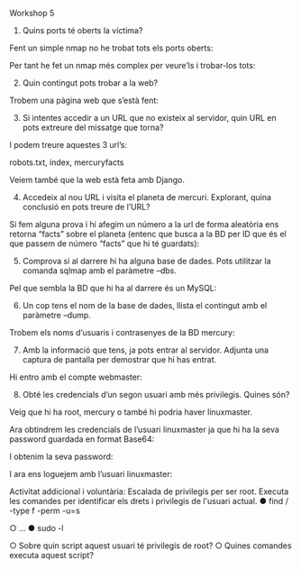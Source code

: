 Workshop 5

1. Quins ports té oberts la víctima?

Fent un simple nmap no he trobat tots els ports oberts:

Per tant he fet un nmap més complex per veure’ls i trobar-los tots:




























2. Quin contingut pots trobar a la web?

Trobem una pàgina web que s’està fent:


3. Si intentes accedir a un URL que no existeix al servidor, quin URL en pots extreure del missatge que torna?








I podem treure aquestes 3 url’s:

robots.txt, index, mercuryfacts 

Veiem també que la web està feta amb Django.

4. Accedeix al nou URL i visita el planeta de mercuri. Explorant, quina conclusió en pots treure de l’URL?


















Si fem alguna prova i hi afegim un número a la url de forma aleatòria ens retorna “facts” sobre el planeta (entenc que busca a la BD per ID que és el que passem de número “facts” que hi té guardats):




5. Comprova si al darrere hi ha alguna base de dades. Pots utilitzar la comanda sqlmap amb el paràmetre –dbs.

Pel que sembla la BD que hi ha al darrere és un MySQL:
















6. Un cop tens el nom de la base de dades, llista el contingut amb el paràmetre –dump.

Trobem els noms d’usuaris i contrasenyes de la BD mercury:






7. Amb la informació que tens, ja pots entrar al servidor. Adjunta una captura de pantalla per demostrar que hi has entrat.

Hi entro amb el compte webmaster:



















8. Obté les credencials d’un segon usuari amb més privilegis. Quines són?




















Veig que hi ha root, mercury o també hi podria haver linuxmaster.





Ara obtindrem les credencials de l’usuari linuxmaster ja que hi ha la seva password guardada en format Base64:

I obtenim la seva password:





























I ara ens loguejem amb l’usuari linuxmaster:






Activitat addicional i voluntària: Escalada de privilegis per ser root. 
Executa les comandes per identificar els drets i privilegis de l'usuari actual. 
● find / -type f -perm -u=s 

○ … 
● sudo -l 

○ Sobre quin script aquest usuari té privilegis de root? 
○ Quines comandes executa aquest script? 
